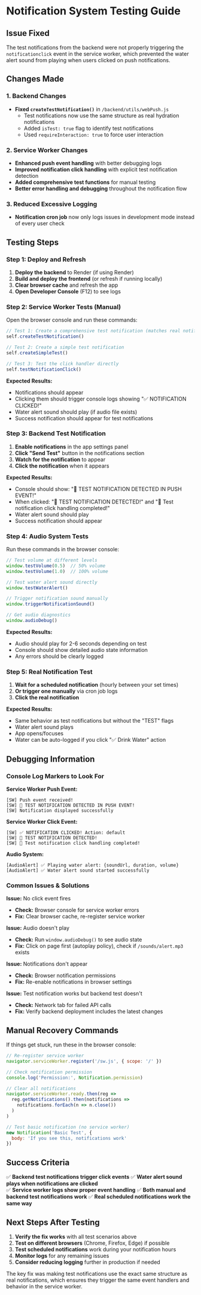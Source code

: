# Notification System Testing Guide

## Issue Fixed
The test notifications from the backend were not properly triggering the `notificationclick` event in the service worker, which prevented the water alert sound from playing when users clicked on push notifications.

## Changes Made

### 1. Backend Changes
- **Fixed `createTestNotification()`** in `/backend/utils/webPush.js`
  - Test notifications now use the same structure as real hydration notifications
  - Added `isTest: true` flag to identify test notifications
  - Used `requireInteraction: true` to force user interaction

### 2. Service Worker Changes  
- **Enhanced push event handling** with better debugging logs
- **Improved notification click handling** with explicit test notification detection
- **Added comprehensive test functions** for manual testing
- **Better error handling and debugging** throughout the notification flow

### 3. Reduced Excessive Logging
- **Notification cron job** now only logs issues in development mode instead of every user check

## Testing Steps

### Step 1: Deploy and Refresh
1. **Deploy the backend** to Render (if using Render)
2. **Build and deploy the frontend** (or refresh if running locally)
3. **Clear browser cache** and refresh the app
4. **Open Developer Console** (F12) to see logs

### Step 2: Service Worker Tests (Manual)
Open the browser console and run these commands:

```javascript
// Test 1: Create a comprehensive test notification (matches real notifications)
self.createTestNotification()

// Test 2: Create a simple test notification  
self.createSimpleTest()

// Test 3: Test the click handler directly
self.testNotificationClick()
```

**Expected Results:**
- Notifications should appear
- Clicking them should trigger console logs showing "✅ NOTIFICATION CLICKED!"
- Water alert sound should play (if audio file exists)
- Success notification should appear for test notifications

### Step 3: Backend Test Notification
1. **Enable notifications** in the app settings panel
2. **Click "Send Test"** button in the notifications section
3. **Watch for the notification** to appear
4. **Click the notification** when it appears

**Expected Results:**
- Console should show: "🧪 TEST NOTIFICATION DETECTED IN PUSH EVENT!"
- When clicked: "🧪 TEST NOTIFICATION DETECTED!" and "🎉 Test notification click handling completed!"
- Water alert sound should play
- Success notification should appear

### Step 4: Audio System Tests
Run these commands in the browser console:

```javascript
// Test volume at different levels
window.testVolume(0.5)  // 50% volume
window.testVolume(1.0)  // 100% volume

// Test water alert sound directly
window.testWaterAlert()

// Trigger notification sound manually
window.triggerNotificationSound()

// Get audio diagnostics
window.audioDebug()
```

**Expected Results:**
- Audio should play for 2-6 seconds depending on test
- Console should show detailed audio state information
- Any errors should be clearly logged

### Step 5: Real Notification Test
1. **Wait for a scheduled notification** (hourly between your set times)
2. **Or trigger one manually** via cron job logs
3. **Click the real notification**

**Expected Results:**
- Same behavior as test notifications but without the "TEST" flags
- Water alert sound plays
- App opens/focuses
- Water can be auto-logged if you click "✅ Drink Water" action

## Debugging Information

### Console Log Markers to Look For

**Service Worker Push Event:**
```
[SW] Push event received!
[SW] 🧪 TEST NOTIFICATION DETECTED IN PUSH EVENT!
[SW] Notification displayed successfully
```

**Service Worker Click Event:**
```
[SW] ✅ NOTIFICATION CLICKED! Action: default
[SW] 🧪 TEST NOTIFICATION DETECTED!
[SW] 🎉 Test notification click handling completed!
```

**Audio System:**
```
[AudioAlert] ✅ Playing water alert: {soundUrl, duration, volume}
[AudioAlert] ✅ Water alert sound started successfully
```

### Common Issues & Solutions

**Issue:** No click event fires
- **Check:** Browser console for service worker errors
- **Fix:** Clear browser cache, re-register service worker

**Issue:** Audio doesn't play
- **Check:** Run `window.audioDebug()` to see audio state
- **Fix:** Click on page first (autoplay policy), check if `/sounds/alert.mp3` exists

**Issue:** Notifications don't appear
- **Check:** Browser notification permissions
- **Fix:** Re-enable notifications in browser settings

**Issue:** Test notification works but backend test doesn't
- **Check:** Network tab for failed API calls
- **Fix:** Verify backend deployment includes the latest changes

## Manual Recovery Commands

If things get stuck, run these in the browser console:

```javascript
// Re-register service worker
navigator.serviceWorker.register('/sw.js', { scope: '/' })

// Check notification permission
console.log('Permission:', Notification.permission)

// Clear all notifications
navigator.serviceWorker.ready.then(reg => 
  reg.getNotifications().then(notifications => 
    notifications.forEach(n => n.close())
  )
)

// Test basic notification (no service worker)
new Notification('Basic Test', { 
  body: 'If you see this, notifications work' 
})
```

## Success Criteria

✅ **Backend test notifications trigger click events**
✅ **Water alert sound plays when notifications are clicked**  
✅ **Service worker logs show proper event handling**
✅ **Both manual and backend test notifications work**
✅ **Real scheduled notifications work the same way**

## Next Steps After Testing

1. **Verify the fix works** with all test scenarios above
2. **Test on different browsers** (Chrome, Firefox, Edge) if possible  
3. **Test scheduled notifications** work during your notification hours
4. **Monitor logs** for any remaining issues
5. **Consider reducing logging** further in production if needed

The key fix was making test notifications use the exact same structure as real notifications, which ensures they trigger the same event handlers and behavior in the service worker.
